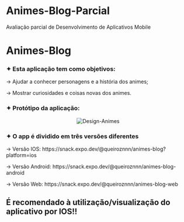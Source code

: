 # Animes-Blog-Parcial
Avaliação parcial de Desenvolvimento de Aplicativos Mobile
<h1>Animes-Blog</h1>
<h3>✦ Esta aplicação tem como objetivos:</h3>
<p>-> Ajudar a conhecer personagens e a história dos animes;</p>
<p>-> Mostrar curiosidades e coisas novas dos animes.</p>

<h3>✦ Protótipo da aplicação:</h3>
<div align="center">
  
  ![Design-Animes](https://github.com/samuelqueiroz21/Animes-Blog-Parcial/assets/128627088/60ddce5b-e0bf-4b65-8c0f-7268b45ebf10)
  
</div>

<h3>✦ O app é dividido em três versões diferentes</h3>
<p>-> Versão IOS: https://snack.expo.dev/@queiroznnn/animes-blog?platform=ios</p>
<p>-> Versão Android: https://snack.expo.dev/@queiroznnn/animes-blog-android</p>
<p>-> Versão Web: https://snack.expo.dev/@queiroznnn/animes-blog-web</p>

<h2> É recomendado à utilização/visualização do aplicativo por IOS!!</h2>
